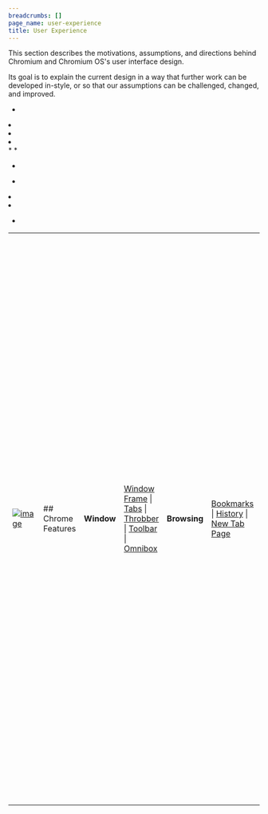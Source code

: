 ```yaml
---
breadcrumbs: []
page_name: user-experience
title: User Experience
---
```


This section describes the motivations, assumptions, and directions behind
Chromium and Chromium OS's user interface design.

Its goal is to explain the current design in a way that further work can be
developed in-style, or so that our assumptions can be challenged, changed, and
improved.

<table>
<tr>

<td><a href="/user-experience/Chrome.png"><img alt="image"
src="/user-experience/Chrome.png"></a></td>

<td>## Chrome Features</td>

<td><b>Window</b></td>

<td><a href="/user-experience/window-frame">Window Frame</a> | <a
href="/user-experience/tabs">Tabs</a> | <a
href="/user-experience/tabs/throbber">Throbber</a> | <a
href="/user-experience/toolbar">Toolbar</a> | <a
href="/user-experience/omnibox">Omnibox</a> </td>

<td><b>Browsing</b></td>

<td><a href="/user-experience/bookmarks">Bookmarks</a> | <a
href="/user-experience/history">History</a> | <a
href="/user-experience/new-tab-page">New Tab Page</a> </td>

<td><b>Additional UI</b></td>

<td><a href="/user-experience/downloads">Downloads</a> | <a
href="/user-experience/status-bubble">Status Bubble</a> | <a
href="/user-experience/find-in-page">Find in Page</a> | <a
href="/user-experience/options">Options</a> | <a
href="/user-experience/incognito">Incognito</a> </td>

<td><a href="/user-experience/notifications">Notifications</a> | <a
href="/user-experience/infobars">Infobars</a> | <a
href="/user-experience/multi-profiles">Multiple Chrome Users</a> </td>

<td><b>Appearance</b></td>

<td><a href="/user-experience/visual-design">Visual Design</a> | <a
href="/user-experience/resolution-independence">Resolution Independence</a> |
Themes</td>

<td><b>Accessibility</b></td>

<td><a href="/user-experience/keyboard-access">Keyboard Access</a> | Touch
Access | <a href="/user-experience/low-vision-support">Low-Vision Support</a> |
<a href="/user-experience/assistive-technology-support">Screen reader
support</a> </td>

<td><b>UI text</b></td>

<td><a href="/user-experience/ui-strings">Write strings</a> | <a
href="/developers/design-documents/ui-localization#TOC-Use-message-meanings-to-disambiguate-strings">Write
message descriptions</a></td>

<td>## UX themes</td>

<td><b>Content not chrome</b> </td>

*   <td>In the long term, we think of Chromium as a tabbed window
            manager or shell for the web rather than a browser application. We
            avoid putting things into our UI in the same way you would hope that
            Apple and Microsoft would avoid putting things into the standard
            window frames of applications on their operating systems.</td>
*   <td>The tab is our equivalent of a desktop application's title bar;
            the frame containing the tabs is a convenient mechanism for managing
            groups of those applications. In future, there may be other tab
            types that do not host the normal browser toolbar.</td>
*   <td>Chrome OS: A system UI that uses as little screen space as
            possible by combining apps and standard web pages into a minimal tab
            strip: While existing operating systems have web tabs and native
            applications in two separate strips, Chromium OS combines these,
            giving you access to everything from one strip. The tab is the
            equivalent of a desktop application's title bar; the frame
            containing the tabs is a simple mechanism for managing sets of those
            applications and pages. We are exploring <a
            href="/chromium-os/user-experience/window-ui">three main
            variants</a> for the window UI. All of them reflect this unified
            strip.</td>
*   <td>Chrome OS: Reduced window management: No pixel-level window
            positioning, instead operating in a full-screen mode and exploring
            new ways to handle secondary tasks:</td>
    *   <td>Panels, floating windows that can dock to the bottom of the
                screen as a means of handling tasks like chat, music players, or
                other accessories.</td>
    *   <td>Split screen, for viewing two pieces of content
                side-by-side.</td>

<td><b>Light, fast, responsive, tactile</b></td>

*   <td>Chromium should feel lightweight (cognitively and physically)
            and fast.</td>

<td><b>Web applications with the functionality of desktop applications</b></td>

*   <td>Enhanced functionality through HTML 5: offline modes, background
            processing, notifications, and more.</td>
*   <td>Better access points and discovery: On Chromium-based browsers,
            we've addressed the access point issue by allowing applications to
            install shortcuts on your desktop. Similarly, we are using <a
            href="/chromium-os/user-experience/tab-ui">pinned tabs</a> and
            search as a way to quickly access apps in Chromium OS.</td>
*   <td>While the tab bar is sufficient to access existing tabs, we are
            creating a new primary <a
            href="/chromium-os/user-experience/access-points">access point</a>
            that provides a list of frequently used applications and tools.</td>

<td><b>Search as a primary form of navigation</b></td>

*   <td>Chromium's address bar and the Quick Search Box have simplified
            the way you access personal content and the web. In Chromium OS, we
            are unifying the behavior of the two, and exploring how each can be
            used to make navigation faster and more intuitive.</td>

<td><a href="/user-experience/ChromeOS.png"><img alt="image"
src="/user-experience/ChromeOS.png"></a></td>

<td>## Chrome OS Features</td>

<td><b>Note: UI under development. Designs are subject to change.</b></td>

<td><b>Primary UI</b></td>

<td><a href="/chromium-os/user-experience/window-ui">Window UI Variations</a> |
<a href="/chromium-os/user-experience/window-management">Window Management</a> |
<a href="/chromium-os/user-experience/tab-ui">Pinned Tabs</a> | <a
href="/chromium-os/user-experience/access-points">Apps Menu</a> | <a
href="/chromium-os/user-experience/panels">Panels</a> </td>

<td><a href="/system/errors/NodeNotFound">UI Elements</a> | <a
href="/user-experience/multitouch">Gestures</a> | <a
href="/chromium-os/user-experience/system-status-icons">System Status
Icons</a></td>

<td><b>Core Applications</b></td>

<td> <a href="javascript:void(0);">Settings</a> | <a
href="/chromium-os/user-experience/content-browser">Content Browser</a> | <a
href="/chromium-os/user-experience/opensave-dialogs">Open/Save Dialogs</a> | <a
href="/chromium-os/user-experience/shelf">Shelf</a> </td>

<td><b>Devices</b></td>

<td> <a href="/chromium-os/user-experience/form-factors">Form Factors</a> | <a
href="/user-experience/resolution-independence">Resolution Independence</a>
</td>

<td>## Video and Screenshots</td>

<td>The implementation, the concept video, and the screenshots are presenting
different UI explorations. Expect to see some variation.</td>

<td><b><a href="http://www.youtube.com/watch"><img alt="image"
src="/chromium-os/user-experience/Concept2.jpg"></a></b></td>

<td><a href="/chromium-os/user-experience/sdres_0000_Basic.png"><img alt="image"
src="/chromium-os/user-experience/sdres_0000_Basic.png" height=112
width=200></a> <a
href="/chromium-os/user-experience/sdres_0001_App-Menu.png"><img alt="image"
src="/chromium-os/user-experience/sdres_0001_App-Menu.png" height=112
width=200></a> <a href="/chromium-os/user-experience/sdres_0002_Panels.png"><img
alt="image" src="/chromium-os/user-experience/sdres_0002_Panels.png" height=112
width=200></a> </td>

</tr>
</table>

<table>
<tr>
</tr>
</table>